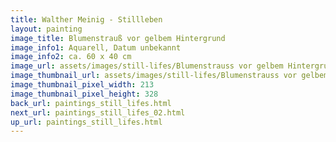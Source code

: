 ```yaml
---
title: Walther Meinig - Stillleben
layout: painting
image_title: Blumenstrauß vor gelbem Hintergrund
image_info1: Aquarell, Datum unbekannt
image_info2: ca. 60 x 40 cm
image_url: assets/images/still-lifes/Blumenstrauss vor gelbem Hintergrund.png
image_thumbnail_url: assets/images/still-lifes/Blumenstrauss vor gelbem Hintergrund-klein.png
image_thumbnail_pixel_width: 213
image_thumbnail_pixel_height: 328
back_url: paintings_still_lifes.html
next_url: paintings_still_lifes_02.html
up_url: paintings_still_lifes.html
---
```

